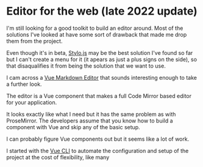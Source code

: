 # Editor for the web (late 2022 update)

I'm still looking for a good toolkit to build an editor around. Most of the solutions I've looked at have some sort of drawback that made me drop them from the project.

Even though it's in beta, [Stylo.js](https://stylojs.com/) may be the best solution I've found so far but I can't create a menu for it (it apears as just a plus signs on the side), so that disaqualifies it from being the solution that we want to use.

I cam across a [Vue Markdown Editor](https://github.com/code-farmer-i/vue-markdown-editor) that sounds interesting enough to take a further look.

The editor is a Vue component that makes a full Code Mirror based editor for your application.

It looks exactly like what I need but it has the same problem as with ProseMirror. The developers assume that you know how to build a component with Vue and skip any of the basic setup.

I can probably figure Vue components out but it seems like a lot of work.

I started with the [Vue CLI](https://cli.vuejs.org/) to automate the configuration and setup of the project at the cost of flexibility, like many

